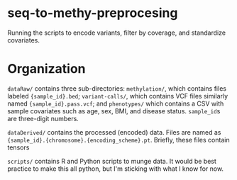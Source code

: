 # seq-to-methy-preprocesing
Running the scripts to encode variants, filter by coverage, and standardize covariates.

# Organization

`dataRaw/` contains three sub-directories: `methylation/`, which contains files labeled `{sample_id}.bed`; `variant-calls/`, which contains VCF files similarly named `{sample_id}.pass.vcf`; and `phenotypes/` which contains a CSV with sample covariates such as age, sex, BMI, and disease status. `sample_id`s are three-digit numbers.

`dataDerived/` contains the processed (encoded) data. Files are named as `{sample_id}.{chromosome}.{encoding_scheme}.pt`. Briefly, these files contain tensors 

`scripts/` contains R and Python scripts to munge data. It would be best practice to make this all python, but I'm sticking with what I know for now.